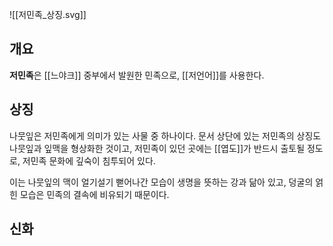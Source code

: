 ![[저민족_상징.svg]]

## 개요
**저민족**은 [[느야크]] 중부에서 발원한 민족으로, 
[[저언어]]를 사용한다.

## 상징
나뭇잎은 저민족에게 의미가 있는 사물 중 하나이다. 
문서 상단에 있는 저민족의 상징도 나뭇잎과 잎맥을 형상화한 것이고, 
저민족이 있던 곳에는 [[엽도]]가 반드시 출토될 정도로, 
저민족 문화에 깊숙이 침투되어 있다.

이는 나뭇잎의 맥이 얼기설기 뻗어나간 모습이 
생명을 뜻하는 강과 닮아 있고, 덩굴의 얽힌 모습은 
민족의 결속에 비유되기 때문이다.

## 신화
